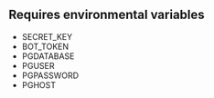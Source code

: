 ## Requires environmental variables

- SECRET_KEY
- BOT_TOKEN
- PGDATABASE
- PGUSER
- PGPASSWORD
- PGHOST

